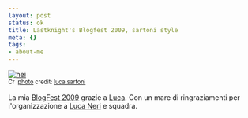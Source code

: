 ```yaml
--- 
layout: post
status: ok
title: Lastknight's Blogfest 2009, sartoni style
meta: {}
tags: 
- about-me
---
```

<a href="http://www.flickr.com/photos/21925196@N08/3439303881/" title="hei" target="_blank"><img src="http://farm4.static.flickr.com/2425/3982959019_3d4dde174c.jpg" alt="hei" border="0" /></a>  
<small><a href="http://creativecommons.org/licenses/by-sa/2.0/" title="Attribution-ShareAlike License" target="_blank"><img src="http://www.lastknight.com/wp-content/plugins/photo-dropper/images/cc.png" alt="Creative Commons License" border="0" width="16" height="16" align="absmiddle" /></a> <a href="http://www.photodropper.com/photos/" target="_blank">photo</a> credit: <a href="http://www.flickr.com/photos/21925196@N08/3439303881/" title="luca.sartoni" target="_blank">luca.sartoni</a></small>  
  
La mia [BlogFest 2009](http://www.blogfest.it/) grazie a [Luca](http://www.lucasartoni.com/amici/matteo-e-backstage). Con un mare di ringraziamenti per l'organizzazione a [Luca Neri](http://www.macchianera.net) e squadra. 
